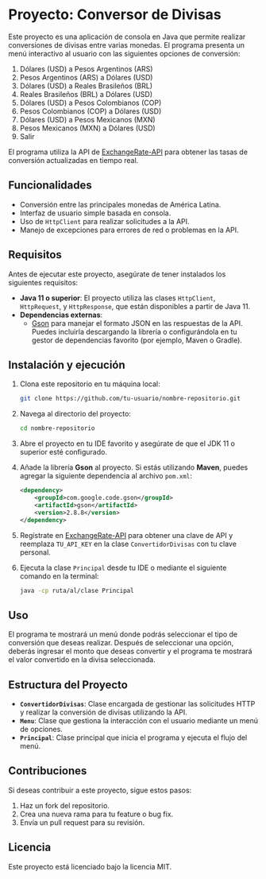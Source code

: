 
# Proyecto: Conversor de Divisas

Este proyecto es una aplicación de consola en Java que permite realizar conversiones de divisas entre varias monedas. El programa presenta un menú interactivo al usuario con las siguientes opciones de conversión:

1. Dólares (USD) a Pesos Argentinos (ARS)
2. Pesos Argentinos (ARS) a Dólares (USD)
3. Dólares (USD) a Reales Brasileños (BRL)
4. Reales Brasileños (BRL) a Dólares (USD)
5. Dólares (USD) a Pesos Colombianos (COP)
6. Pesos Colombianos (COP) a Dólares (USD)
7. Dólares (USD) a Pesos Mexicanos (MXN)
8. Pesos Mexicanos (MXN) a Dólares (USD)
9. Salir 

El programa utiliza la API de [ExchangeRate-API](https://www.exchangerate-api.com/) para obtener las tasas de conversión actualizadas en tiempo real.

## Funcionalidades

- Conversión entre las principales monedas de América Latina.
- Interfaz de usuario simple basada en consola.
- Uso de `HttpClient` para realizar solicitudes a la API.
- Manejo de excepciones para errores de red o problemas en la API.

## Requisitos

Antes de ejecutar este proyecto, asegúrate de tener instalados los siguientes requisitos:

- **Java 11 o superior**: El proyecto utiliza las clases `HttpClient`, `HttpRequest`, y `HttpResponse`, que están disponibles a partir de Java 11.
- **Dependencias externas**: 
  - [Gson](https://github.com/google/gson) para manejar el formato JSON en las respuestas de la API. Puedes incluirla descargando la librería o configurándola en tu gestor de dependencias favorito (por ejemplo, Maven o Gradle).

## Instalación y ejecución

1. Clona este repositorio en tu máquina local:

   ```bash
   git clone https://github.com/tu-usuario/nombre-repositorio.git
   ```

2. Navega al directorio del proyecto:

   ```bash
   cd nombre-repositorio
   ```

3. Abre el proyecto en tu IDE favorito y asegúrate de que el JDK 11 o superior esté configurado.

4. Añade la librería **Gson** al proyecto. Si estás utilizando **Maven**, puedes agregar la siguiente dependencia al archivo `pom.xml`:

   ```xml
   <dependency>
       <groupId>com.google.code.gson</groupId>
       <artifactId>gson</artifactId>
       <version>2.8.8</version>
   </dependency>
   ```

5. Regístrate en [ExchangeRate-API](https://www.exchangerate-api.com/) para obtener una clave de API y reemplaza `TU_API_KEY` en la clase `ConvertidorDivisas` con tu clave personal.

6. Ejecuta la clase `Principal` desde tu IDE o mediante el siguiente comando en la terminal:

   ```bash
   java -cp ruta/al/clase Principal
   ```

## Uso

El programa te mostrará un menú donde podrás seleccionar el tipo de conversión que deseas realizar. Después de seleccionar una opción, deberás ingresar el monto que deseas convertir y el programa te mostrará el valor convertido en la divisa seleccionada.

## Estructura del Proyecto

- **`ConvertidorDivisas`**: Clase encargada de gestionar las solicitudes HTTP y realizar la conversión de divisas utilizando la API.
- **`Menu`**: Clase que gestiona la interacción con el usuario mediante un menú de opciones.
- **`Principal`**: Clase principal que inicia el programa y ejecuta el flujo del menú.

## Contribuciones

Si deseas contribuir a este proyecto, sigue estos pasos:

1. Haz un fork del repositorio.
2. Crea una nueva rama para tu feature o bug fix.
3. Envía un pull request para su revisión.

## Licencia

Este proyecto está licenciado bajo la licencia MIT. 

